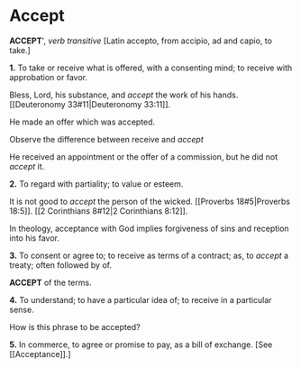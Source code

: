 # Accept

**ACCEPT**', _verb transitive_ \[Latin accepto, from accipio, ad and capio, to take.\]

**1.** To take or receive what is offered, with a consenting mind; to receive with approbation or favor.

Bless, Lord, his substance, and _accept_ the work of his hands. [[Deuteronomy 33#11|Deuteronomy 33:11]].

He made an offer which was accepted.

Observe the difference between receive and _accept_

He received an appointment or the offer of a commission, but he did not _accept_ it.

**2.** To regard with partiality; to value or esteem.

It is not good to _accept_ the person of the wicked. [[Proverbs 18#5|Proverbs 18:5]]. [[2 Corinthians 8#12|2 Corinthians 8:12]].

In theology, acceptance with God implies forgiveness of sins and reception into his favor.

**3.** To consent or agree to; to receive as terms of a contract; as, to _accept_ a treaty; often followed by of.

**ACCEPT** of the terms.

**4.** To understand; to have a particular idea of; to receive in a particular sense.

How is this phrase to be accepted?

**5.** In commerce, to agree or promise to pay, as a bill of exchange. \[See [[Acceptance]].\]